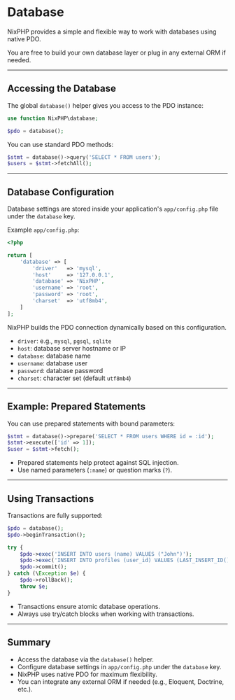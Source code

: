 # Database

NixPHP provides a simple and flexible way to work with databases using native PDO.

You are free to build your own database layer or plug in any external ORM if needed.

---

## Accessing the Database

The global `database()` helper gives you access to the PDO instance:

```php
use function NixPHP\database;

$pdo = database();
```

You can use standard PDO methods:

```php
$stmt = database()->query('SELECT * FROM users');
$users = $stmt->fetchAll();
```

---

## Database Configuration

Database settings are stored inside your application's `app/config.php` file under the `database` key.

Example `app/config.php`:

```php
<?php

return [
    'database' => [
        'driver'   => 'mysql',
        'host'     => '127.0.0.1',
        'database' => 'NixPHP',
        'username' => 'root',
        'password' => 'root',
        'charset'  => 'utf8mb4',
    ]
];
```

NixPHP builds the PDO connection dynamically based on this configuration.

- `driver`: e.g., `mysql`, `pgsql`, `sqlite`
- `host`: database server hostname or IP
- `database`: database name
- `username`: database user
- `password`: database password
- `charset`: character set (default `utf8mb4`)

---

## Example: Prepared Statements

You can use prepared statements with bound parameters:

```php
$stmt = database()->prepare('SELECT * FROM users WHERE id = :id');
$stmt->execute(['id' => 1]);
$user = $stmt->fetch();
```

- Prepared statements help protect against SQL injection.
- Use named parameters (`:name`) or question marks (`?`).

---

## Using Transactions

Transactions are fully supported:

```php
$pdo = database();
$pdo->beginTransaction();

try {
    $pdo->exec('INSERT INTO users (name) VALUES ("John")');
    $pdo->exec('INSERT INTO profiles (user_id) VALUES (LAST_INSERT_ID())');
    $pdo->commit();
} catch (\Exception $e) {
    $pdo->rollBack();
    throw $e;
}
```

- Transactions ensure atomic database operations.
- Always use try/catch blocks when working with transactions.

---

## Summary

- Access the database via the `database()` helper.
- Configure database settings in `app/config.php` under the `database` key.
- NixPHP uses native PDO for maximum flexibility.
- You can integrate any external ORM if needed (e.g., Eloquent, Doctrine, etc.).